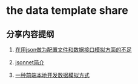 the data template share
===============


## 分享内容提纲

1. [在用json做为配置文件和数据接口模拟方面的不足](./docs/在用json做为配置文件和数据接口模拟方面的不足.md)

2. [jsonnet简介](./docs/jsonnet简介.md)

3. [一种前端本地开发数据模拟方式](./docs/一种前端本地开发数据模拟方式.md)